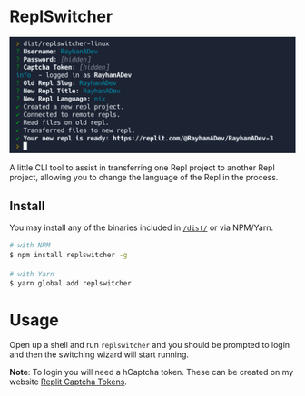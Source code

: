 # ReplSwitcher

![cover image](coverimage.jpeg)

A little CLI tool to assist in transferring one
Repl project to another Repl project, allowing
you to change the language of the Repl in the
process.

## Install
You may install any of the binaries included in
[`/dist/`](https://github.com/rayhanadev/replswitcher/tree/master/dist)
or via NPM/Yarn.

```bash
# with NPM
$ npm install replswitcher -g

# with Yarn
$ yarn global add replswitcher
```

# Usage
Open up a shell and run `replswitcher` and you
should be prompted to login and then the
switching wizard will start running.

**Note**: To login you will need a hCaptcha
token. These can be created on my website
[Replit Captcha Tokens](https://replit-captcha.rayhanadev.repl.co).